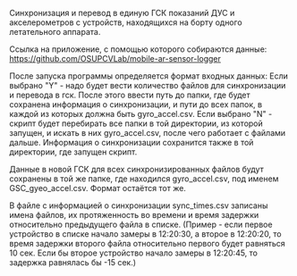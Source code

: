 Синхронизация и перевод в единую ГСК показаний ДУС и акселерометров с устройств, находящихся на борту одного летательного аппарата.

Ссылка на приложение, с помощью которого собираются данные:
https://github.com/OSUPCVLab/mobile-ar-sensor-logger


После запуска программы определяется формат входных данных:
Если выбрано "Y" - надо будет вести количество файлов для синхронизации и перевода в гск.
После этого ввести путь до папки, где будет сохранена информация о синхронизации, и пути до
всех папок, в каждой из которых должна быть gyro_accel.csv. 
Если выбрано "N" - скрипт будет перебирать все папки в той директории, из которой запущен,
и искать в них gyro_accel.csv, после чего работает с файлами дальше. 
Информация о синхронизации сохранится также в той директории, где запущен скрипт.

Данные в новой ГСК для всех синхронизированных файлов будут сохранены в той же папке, 
где находился gyro_accel.csv, под именем GSC_gyeo_accel.csv. Формат остаётся тот же.

В файле с информацией о синхронизации sync_times.csv записаны имена файлов,
их протяженность во времени и время задержки относительно предыдущего файла в списке. 
(Пример - если первое устройство в списке начало замеры в 12:20:30, а второе в 12:20:20,
то время задержки второго файла относительно первого будет равняться 10 сек.
Если бы второе устройство начало замеры в 12:20:45, то задержка равнялась бы -15 сек.)
